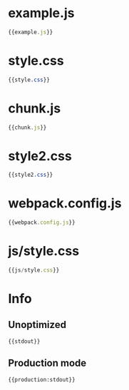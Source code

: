
# example.js

``` javascript
{{example.js}}
```

# style.css

``` css
{{style.css}}
```

# chunk.js

``` javascript
{{chunk.js}}
```

# style2.css

``` css
{{style2.css}}
```

# webpack.config.js

``` javascript
{{webpack.config.js}}
```

# js/style.css

``` javascript
{{js/style.css}}
```

# Info

## Unoptimized

```
{{stdout}}
```

## Production mode

```
{{production:stdout}}
```
